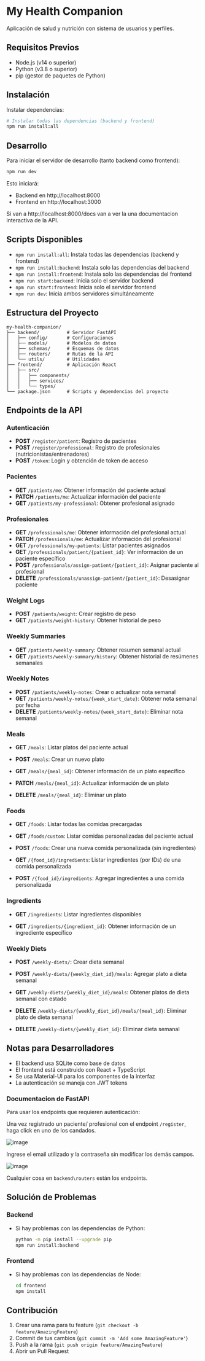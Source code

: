 # My Health Companion

Aplicación de salud y nutrición con sistema de usuarios y perfiles.

## Requisitos Previos

-   Node.js (v14 o superior)
-   Python (v3.8 o superior)
-   pip (gestor de paquetes de Python)

## Instalación

Instalar dependencias:

```bash
# Instalar todas las dependencias (backend y frontend)
npm run install:all
```

## Desarrollo

Para iniciar el servidor de desarrollo (tanto backend como frontend):

```bash
npm run dev
```

Esto iniciará:

-   Backend en http://localhost:8000
-   Frontend en http://localhost:3000

Si van a http://localhost:8000/docs van a ver la una documentacion interactiva de la API.

## Scripts Disponibles

-   `npm run install:all`: Instala todas las dependencias (backend y frontend)
-   `npm run install:backend`: Instala solo las dependencias del backend
-   `npm run install:frontend`: Instala solo las dependencias del frontend
-   `npm run start:backend`: Inicia solo el servidor backend
-   `npm run start:frontend`: Inicia solo el servidor frontend
-   `npm run dev`: Inicia ambos servidores simultáneamente

## Estructura del Proyecto

```
my-health-companion/
├── backend/          # Servidor FastAPI
│   ├── config/       # Configuraciones
│   ├── models/       # Modelos de datos
│   ├── schemas/      # Esquemas de datos
│   ├── routers/      # Rutas de la API
│   └── utils/        # Utilidades
├── frontend/         # Aplicación React
│   ├── src/
│   │   ├── components/
│   │   ├── services/
│   │   └── types/
└── package.json      # Scripts y dependencias del proyecto
```

## Endpoints de la API

### Autenticación

-   **POST** `/register/patient`: Registro de pacientes
-   **POST** `/register/professional`: Registro de profesionales (nutricionistas/entrenadores)
-   **POST** `/token`: Login y obtención de token de acceso

### Pacientes

-   **GET** `/patients/me`: Obtener información del paciente actual
-   **PATCH** `/patients/me`: Actualizar información del paciente
-   **GET** `/patients/my-professional`: Obtener profesional asignado

### Profesionales

-   **GET** `/professionals/me`: Obtener información del profesional actual
-   **PATCH** `/professionals/me`: Actualizar información del profesional
-   **GET** `/professionals/my-patients`: Listar pacientes asignados
-   **GET** `/professionals/patient/{patient_id}`: Ver información de un paciente específico
-   **POST** `/professionals/assign-patient/{patient_id}`: Asignar paciente al profesional
-   **DELETE** `/professionals/unassign-patient/{patient_id}`: Desasignar paciente

### Weight Logs

-   **POST** `/patients/weight`: Crear registro de peso
-   **GET** `/patients/weight-history`: Obtener historial de peso

### Weekly Summaries

-   **GET** `/patients/weekly-summary`: Obtener resumen semanal actual
-   **GET** `/patients/weekly-summary/history`: Obtener historial de resúmenes semanales

### Weekly Notes

-   **POST** `/patients/weekly-notes`: Crear o actualizar nota semanal
-   **GET** `/patients/weekly-notes/{week_start_date}`: Obtener nota semanal por fecha
-   **DELETE** `/patients/weekly-notes/{week_start_date}`: Eliminar nota semanal

### Meals

-   **GET** `/meals`: Listar platos del paciente actual

-   **POST** `/meals`: Crear un nuevo plato

-   **GET** `/meals/{meal_id}`: Obtener información de un plato específico

-   **PATCH** `/meals/{meal_id}`: Actualizar información de un plato

-   **DELETE** `/meals/{meal_id}`: Eliminar un plato

### Foods

-   **GET** `/foods`: Listar todas las comidas precargadas

-   **GET** `/foods/custom`: Listar comidas personalizadas del paciente actual

-   **POST** `/foods`: Crear una nueva comida personalizada (sin ingredientes)

-   **GET** `/{food_id}/ingredients`: Listar ingredientes (por IDs) de una comida personalizada

-   **POST** `/{food_id}/ingredients`: Agregar ingredientes a una comida personalizada

### Ingredients

-   **GET** `/ingredients`: Listar ingredientes disponibles

-   **GET** `/ingredients/{ingredient_id}`: Obtener información de un ingrediente específico

### Weekly Diets

-   **POST** `/weekly-diets/`: Crear dieta semanal

-   **POST** `/weekly-diets/{weekly_diet_id}/meals`: Agregar plato a dieta semanal

-   **GET** `/weekly-diets/{weekly_diet_id}/meals`: Obtener platos de dieta semanal con estado

-   **DELETE** `/weekly-diets/{weekly_diet_id}/meals/{meal_id}`: Eliminar plato de dieta semanal

-   **DELETE** `/weekly-diets/{weekly_diet_id}`: Eliminar dieta semanal

## Notas para Desarrolladores

-   El backend usa SQLite como base de datos
-   El frontend está construido con React + TypeScript
-   Se usa Material-UI para los componentes de la interfaz
-   La autenticación se maneja con JWT tokens

### Documentacion de FastAPI

Para usar los endpoints que requieren autenticación:

Una vez registrado un paciente/ profesional con el endpoint `/register`, haga click en uno de los candados.

![image](https://github.com/user-attachments/assets/fbc55ba3-ae24-4aa6-bd88-427ceb56d294)

Ingrese el email utilizado y la contraseña sin modificar los demás campos.

![image](https://github.com/user-attachments/assets/d7962b0e-1c33-494b-8c7d-82b51cacb5e1)

Cualquier cosa en `backend\routers` están los endpoints.

## Solución de Problemas

### Backend

-   Si hay problemas con las dependencias de Python:
    ```bash
    python -m pip install --upgrade pip
    npm run install:backend
    ```

### Frontend

-   Si hay problemas con las dependencias de Node:
    ```bash
    cd frontend
    npm install
    ```

## Contribución

1. Crear una rama para tu feature (`git checkout -b feature/AmazingFeature`)
2. Commit de tus cambios (`git commit -m 'Add some AmazingFeature'`)
3. Push a la rama (`git push origin feature/AmazingFeature`)
4. Abrir un Pull Request
